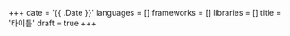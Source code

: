 +++
date = '{{ .Date }}'
languages = []
frameworks = []
libraries = []
title = '타이틀'
draft = true
+++
